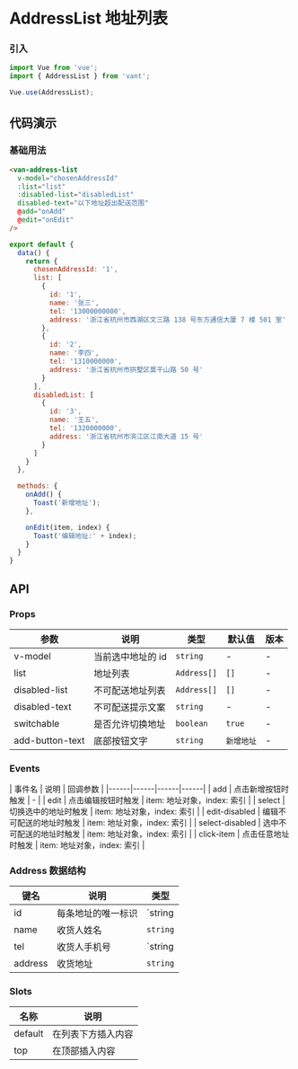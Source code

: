 # AddressList 地址列表

### 引入

``` javascript
import Vue from 'vue';
import { AddressList } from 'vant';

Vue.use(AddressList);
```

## 代码演示

### 基础用法

```html
<van-address-list
  v-model="chosenAddressId"
  :list="list"
  :disabled-list="disabledList"
  disabled-text="以下地址超出配送范围"
  @add="onAdd"
  @edit="onEdit"
/>
```

```javascript
export default {
  data() {
    return {
      chosenAddressId: '1',
      list: [
        {
          id: '1',
          name: '张三',
          tel: '13000000000',
          address: '浙江省杭州市西湖区文三路 138 号东方通信大厦 7 楼 501 室'
        },
        {
          id: '2',
          name: '李四',
          tel: '1310000000',
          address: '浙江省杭州市拱墅区莫干山路 50 号'
        }
      ],
      disabledList: [
        {
          id: '3',
          name: '王五',
          tel: '1320000000',
          address: '浙江省杭州市滨江区江南大道 15 号'
        }
      ]
    }
  },

  methods: {
    onAdd() {
      Toast('新增地址');
    },

    onEdit(item, index) {
      Toast('编辑地址:' + index);
    }
  }
}
```

## API

### Props

| 参数 | 说明 | 类型 | 默认值 | 版本 |
|------|------|------|------|------|
| v-model | 当前选中地址的 id | `string` | - | - |
| list | 地址列表 | `Address[]` | `[]` | - |
| disabled-list | 不可配送地址列表 | `Address[]` | `[]` | - |
| disabled-text | 不可配送提示文案 | `string` | - | - |
| switchable | 是否允许切换地址 | `boolean` | `true` | - |
| add-button-text | 底部按钮文字 | `string` | `新增地址` | - |

### Events

| 事件名 | 说明 | 回调参数 |
|------|------|------|------|
| add | 点击新增按钮时触发 | - |
| edit | 点击编辑按钮时触发 | item: 地址对象，index: 索引 |
| select | 切换选中的地址时触发 | item: 地址对象，index: 索引 |
| edit-disabled | 编辑不可配送的地址时触发 | item: 地址对象，index: 索引 |
| select-disabled | 选中不可配送的地址时触发 | item: 地址对象，index: 索引 |
| click-item | 点击任意地址时触发 | item: 地址对象，index: 索引 |

### Address 数据结构

| 键名 | 说明 | 类型 |
|------|------|------|
| id | 每条地址的唯一标识 | `string | number` |
| name | 收货人姓名 | `string` |
| tel | 收货人手机号 | `string | number` |
| address | 收货地址 | `string` |

### Slots

| 名称 | 说明 |
|------|------|
| default | 在列表下方插入内容 |
| top | 在顶部插入内容 |
